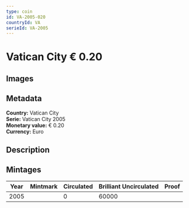 ```yaml
---
type: coin
id: VA-2005-020
countryId: VA
serieId: VA-2005
---
```


# Vatican City € 0.20

## Images


## Metadata

**Country:** Vatican City\
**Serie:** Vatican City 2005\
**Monetary value:** € 0.20\
**Currency:** Euro

## Description


## Mintages

| Year | Mintmark | Circulated | Brilliant Uncirculated | Proof |
| ---- | -------- | ---------- | ---------------------- | ----- |
| 2005 |  | 0| 60000 |  |
